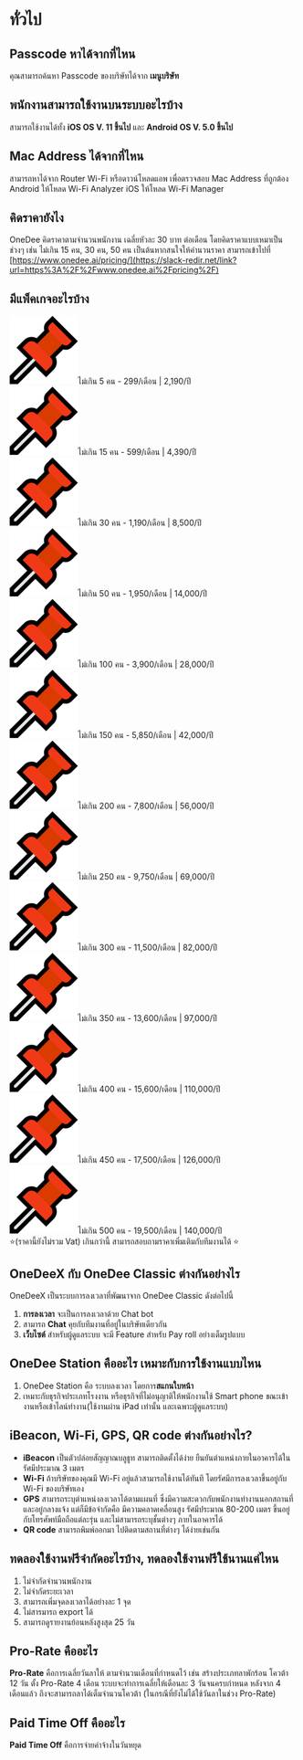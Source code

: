 # ทั่วไป

## Passcode หาได้จากที่ไหน

คุณสามารถค้นหา Passcode ของบริษัทได้จาก **เมนูบริษัท**

## **พนักงานสามารถใช้งานบนระบบอะไรบ้าง**

สามารถใช้งานได้ทั้ง **iOS OS V. 11 ขึ้นไป** และ **Android OS V. 5.0 ขึ้นไป**

## Mac Address ได้จากที่ไหน

สามารถหาได้จาก Router Wi-Fi หรือดาวน์โหลดแอพ เพื่อตรวจสอบ Mac Address ที่ถูกต้อง Android ให้โหลด Wi-Fi Analyzer iOS ให้โหลด Wi-Fi Manager

## คิดราคายังไง

OneDee คิดราคาตามจำนวนพนักงาน เฉลี่ยหัวละ 30 บาท ต่อเดือน โดยคิดราคาแบบเหมาเป็นช่วงๆ เช่น ไม่เกิน 15 คน, 30 คน, 50 คน เป็นต้นหากสนใจให้คำนวนราคา สามารถเข้าไปที่ [https://www.onedee.ai/pricing/](https://slack-redir.net/link?url=https%3A%2F%2Fwww.onedee.ai%2Fpricing%2F)

## มีแพ็คเกจอะไรบ้าง

![](../../.gitbook/assets/image%20%2821%29.png)ไม่เกิน 5 คน - 299/เดือน \| 2,190/ปี  
![](../../.gitbook/assets/image%20%2821%29.png)ไม่เกิน 15 คน - 599/เดือน \| 4,390/ปี  
![](../../.gitbook/assets/image%20%2821%29.png)ไม่เกิน 30 คน - 1,190/เดือน \| 8,500/ปี   
![](../../.gitbook/assets/image%20%2821%29.png)ไม่เกิน 50 คน - 1,950/เดือน \| 14,000/ปี   
![](../../.gitbook/assets/image%20%2821%29.png)ไม่เกิน 100 คน - 3,900/เดือน \| 28,000/ปี   
![](../../.gitbook/assets/image%20%2821%29.png)ไม่เกิน 150 คน - 5,850/เดือน \| 42,000/ปี   
![](../../.gitbook/assets/image%20%2821%29.png)ไม่เกิน 200 คน - 7,800/เดือน \| 56,000/ปี   
![](../../.gitbook/assets/image%20%284%29.png)ไม่เกิน 250 คน - 9,750/เดือน \| 69,000/ปี   
![](../../.gitbook/assets/image%20%284%29.png)ไม่เกิน 300 คน - 11,500/เดือน \| 82,000/ปี   
![](../../.gitbook/assets/image%20%284%29.png)ไม่เกิน 350 คน - 13,600/เดือน \| 97,000/ปี   
![](../../.gitbook/assets/image%20%284%29.png)ไม่เกิน 400 คน - 15,600/เดือน \| 110,000/ปี   
![](../../.gitbook/assets/image%20%284%29.png)ไม่เกิน 450 คน - 17,500/เดือน \| 126,000/ปี   
![](../../.gitbook/assets/image%20%284%29.png)ไม่เกิน 500 คน - 19,500/เดือน \| 140,000/ปี  
 ⭐\(ราคานี้ยังไม่รวม Vat\) เกินกว่านี้ สามารถสอบถามราคาเพิ่มเติมกับทีมงานได้ ⭐ 

## OneDeeX กับ OneDee Classic ต่างกันอย่างไร

OneDeeX เป็นระบบการลงเวลาที่พัฒนาจาก OneDee Classic ดังต่อไปนี้

1. **การลงเวลา** จะเป็นการลงเวลาด้วย Chat bot 
2. สามารถ **Chat** คุยกับทีมงานที่อยู่ในบริษัทเดียวกัน 
3. **เว็บไซต์** สำหรับผู้ดูแลระบบ จะมี Feature สำหรับ Pay roll อย่างเต็มรูปแบบ

## OneDee Station คืออะไร เหมาะกับการใช้งานแบบไหน

1. OneDee Station คือ ระบบลงเวลา โดยการ**สแกนใบหน้า**
2. เหมาะกับธุรกิจประเภทโรงงาน หรือธุรกิจที่ไม่อนุญาติให้พนักงานใช้ Smart phone ขณะเข้างานหรือเข้าไลน์ทำงาน\(ใช้งานผ่าน iPad เท่านั้น และเฉพาะผู้ดูแลระบบ\)

## iBeacon, Wi-Fi, GPS, QR code ต่างกันอย่างไร?

* **iBeacon** เป็นตัวปล่อยสัญญาณบลูธูท สามารถติดตั้งได้ง่าย ยืนยันตำแหน่งภายในอาคารได้ในรัศมีประมาณ 3 เมตร
* **Wi-Fi** ถ้าบริษัทของคุณมี Wi-Fi อยู่แล้วสามารถใช้งานได้ทันที โดยรัศมีการลงเวลาขึ้นอยู่กับ Wi-Fi ของบริษัทเอง
* **GPS** สามารถระบุตำแหน่งลงเวลาได้ตามแผนที่ ซึ่งมีความสะดวกกับพนักงานทำงานนอกสถานที่ และอยู่กลางแจ้ง แต่ก็มีข้อจำกัดคือ มีความคลาดเคลื่อนสูง รัศมีประมาณ 80-200 เมตร ขึ้นอยู่กับโทรศัพท์มือถือแต่ละรุ่น และไม่สามารถระบุชั้นต่างๆ ภายในอาคารได้
* **QR code** สามารถพิมพ์ออกมา ไปติดตามสถานที่ต่างๆ ได้ง่ายเช่นกัน

## ทดลองใช้งานฟรีจำกัดอะไรบ้าง, ทดลองใช้งานฟรีใช้นานแค่ไหน

1. ไม่จำกัดจำนวนพนักงาน
2. ไม่จำกัดระยะเวลา
3. สามารถเพิ่มจุดลงเวลาได้อย่างละ 1 จุด
4. ไม่สารมารถ export ได้
5. สามารถดูรายงานย้อนหลังสูงสุด 25 วัน

## Pro-Rate คืออะไร

**Pro-Rate** คือการเฉลี่ยวันลาให้ ตามจำนวนเดือนที่กำหนดไว้ เช่น สร้างประเภทลาพักร้อน โควต้า 12 วัน ตั้ง Pro-Rate 4 เดือน ระบบจะทำการเฉลี่ยให้เดือนละ 3 วันจนครบกำหนด หลังจาก 4 เดือนแล้ว ถึงจะสามารถลาได้เต็มจำนวนโควต้า \(ในกรณีที่ยังไม่ได้ใช้วันลาในช่วง Pro-Rate\)

## Paid Time Off คืออะไร

**Paid Time Off** คือการจ่ายค่าจ้างในวันหยุด

